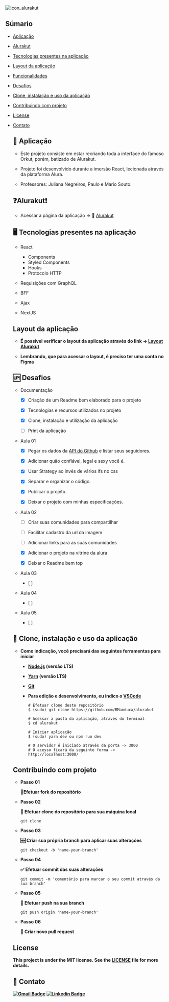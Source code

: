 


![icon_alurakut](file:///Users/brunnomanduca/Documents/repositórios/Alura/Imersão_React/alura-challenges/alurakut/public/assets/logo.svg)



## Súmario

- [Aplicação](#📲-aplicação)

- [Alurakut](#❓Alurakut❗)

- [Tecnologias presentes na aplicação](#🖥-tecnologias-presentes-na-aplicação)

- [Layout da aplicação](#layout-da-aplicação)

- [Funcionalidades](#funcionalidades)

- [Desafios](#🆙-desafios)

- [Clone, instalação e uso da aplicação](#🚀-clone-instalação-e-uso-da-aplicação)

- [Contribuindo com projeto](#contribuindo-com-projeto)

- [License](#license)

- [Contato](#📧-contato)

  

  ## 📲 Aplicação

  - Este projeto consiste em estar recriando toda a interface do famoso Orkut, porém, batizado de Alurakut.

  - Projeto foi desenvolvido durante a imersão React, lecionada através da plataforma Alura.

  - Professores: Juliana Negreiros, Paulo e Mario Souto.

    

  ## ❓Alurakut❗

  - Acessar a página da aplicação  =>  👾 [Alurakut](https://alurakut-bm-bmanduca.vercel.app)

    

  

  ## 🖥 Tecnologias presentes na aplicação

  - React

    - Components
    - Styled Components
    - Hooks
    - Protocolo HTTP

  - Requisições com GraphQL

  - BFF

  - Ajax

  - NextJS

    

  ## **Layout da aplicação**

  - **É possível verificar o layout da aplicação através do link -> [Layout Alurakut](https://www.figma.com/file/xHF0n0qxiE2rqjqAILiBUB/Alurakut)**

  - **Lembrando, que para acessar o layout, é preciso ter uma conta no [Figma](http://figma.com)**

    

    

  ## 🆙 **Desafios**

  - Documentação

    - [x] Criação de um Readme bem elaborado para o projeto
    - [x] Tecnologias e recursos utilizados no projeto
    - [x] Clone, instalação e utilização da aplicação
    - [ ] Print da aplicação
      

  - Aula 01

    - [x] Pegar os dados da [API do Github](https://api.github.com/users/juunegreiros/followers) e listar seus seguidores.

    - [x] Adicionar quão confiável, legal e sexy você é.

    - [x] Usar Strategy ao invés de vários ifs no css

    - [x] Separar e organizar o código.

    - [x] Publicar o projeto.

    - [x] Deixar o projeto com minhas especificações.

      

  - Aula 02

    - [ ] Criar suas comunidades para compartilhar
    - [ ] Facilitar cadastro da url da imagem
    - [ ] Adicionar links para as suas comunidades
    - [x] Adicionar o projeto na vitrine da alura
    - [x] Deixar o Readme bem top
      

  - Aula 03
    - [ ] 
      
  - Aula 04
    - [ ] 
      
  - Aula 05
    - [ ] 

  

  ## **🚀 Clone, instalação e uso da aplicação**

  - **Como indicação, você precisará das seguintes ferramentas para iniciar**

    - **[Node.js](https://nodejs.org/pt-br/) (versão LTS)**

    - **[Yarn](https://classic.yarnpkg.com/en/docs/install/) (versão LTS)**

    - **[Git](https://git-scm.com)**

    - **Para edição e desenvolvimento, eu indico o [VSCode](https://code.visualstudio.com/)**

      ```
      # Efetuar clone deste repositório
      $ (sudo) git clone https://github.com/BManduca/alurakut
      
      # Acessar a pasta da aplicação, através do terminal
      $ cd alurakut
      
      # Iniciar aplicação
      $ (sudo) yarn dev ou npm run dev
      
      # O servidor é iniciado através da porta -> 3000
      # O acesso ficará da seguinte forma -> http://localhost:3000/
      
      ```

      

  ## **Contribuindo com projeto**

  - **Passo 01**

    **🍴Efetuar fork do repositório**

  - **Passo 02**

    **👯 Efetuar clone do repositório para sua máquina local**

    ```
    git clone 
    ```

  - **Passo 03**

    **🆕 Criar sua própria branch para aplicar suas alterações**

    ```
    git checkout -b 'name-your-branch'
    ```

  - **Passo 04**

    **✅ Efetuar commit das suas alterações**

    ```
    git commit -m 'comentário para marcar o seu commit através da sua branch'
    ```

  - **Passo 05**

    **📌 Efetuar push na sua branch** 

    ```
    git push origin 'name-your-branch'
    ```

  - **Passo 06**

    **🔁 Criar novo pull request**

  

  

  ## **License**

  **This project is under the MIT license. See the [LICENSE](LICENSE.md) file  for more details.**

  ## **📧 Contato**

  **[![Gmail Badge](https://img.shields.io/badge/-brunnomanducarfe@gmail.com-c14438?style=flat-square&logo=Gmail&logoColor=white&link=mailto:brunnomanducarfe@gmail.com)](mailto:brunnomanducarfe@gmail.com) [![Linkedin Badge](https://img.shields.io/badge/-Linkedin-blue?style=flat-square&logo=Linkedin&logoColor=white&link=https://www.linkedin.com/in/brunno-manduca-b97080118/)](https://www.linkedin.com/in/brunno-manduca-b97080118/)** 

  

  

  
